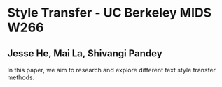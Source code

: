 # Style Transfer - UC Berkeley MIDS W266
## Jesse He, Mai La, Shivangi Pandey

In this paper, we aim to research and explore different text style transfer methods.
